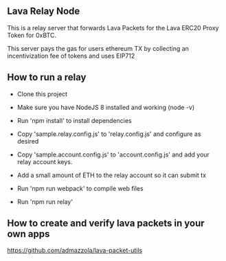 ## Lava Relay Node

This is a relay server that forwards Lava Packets for the Lava ERC20 Proxy Token for 0xBTC.  

This server pays the gas for users ethereum TX by collecting an incentivization fee of tokens and uses EIP712

## How to run a relay

* Clone this project
* Make sure you have NodeJS 8 installed and working (node -v)
* Run 'npm install' to install dependencies

* Copy 'sample.relay.config.js' to 'relay.config.js' and configure as desired
* Copy 'sample.account.config.js' to 'account.config.js' and add your relay account keys.
* Add a small amount of ETH to the relay account so it can submit tx

* Run 'npm run webpack' to compile web files
* Run 'npm run relay'


## How to create and verify lava packets in your own apps 

https://github.com/admazzola/lava-packet-utils



 
